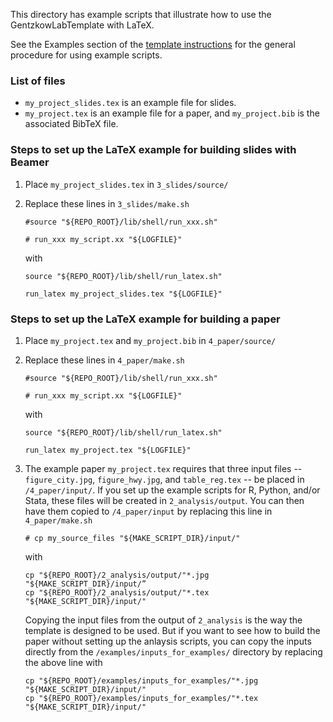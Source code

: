This directory has example scripts that illustrate how to use the GentzkowLabTemplate with LaTeX.

See the Examples section of the [template instructions](https://github.com/gentzkow/GentzkowLabTemplate/wiki#examples) for the general procedure for using example scripts.

### List of files

* `my_project_slides.tex` is an example file for slides.
* `my_project.tex` is an example file for a paper, and `my_project.bib` is the associated BibTeX file.

### Steps to set up the LaTeX example for building **slides** with Beamer

1. Place `my_project_slides.tex` in `3_slides/source/`
2. Replace these lines in `3_slides/make.sh`
  
    ```
    #source "${REPO_ROOT}/lib/shell/run_xxx.sh"
    ```
    ```
    # run_xxx my_script.xx "${LOGFILE}"
    ```

    with

    ```
    source "${REPO_ROOT}/lib/shell/run_latex.sh"
    ```
    ```
    run_latex my_project_slides.tex "${LOGFILE}"
    ```

### Steps to set up the LaTeX example for building a **paper**

1. Place `my_project.tex` and `my_project.bib` in `4_paper/source/`
2. Replace these lines in `4_paper/make.sh`
  
    ```
    #source "${REPO_ROOT}/lib/shell/run_xxx.sh"
    ```
    ```
    # run_xxx my_script.xx "${LOGFILE}"
    ```

    with

    ```
    source "${REPO_ROOT}/lib/shell/run_latex.sh"
    ```
    ```
    run_latex my_project.tex "${LOGFILE}"
    ```
3. The example paper `my_project.tex` requires that three input files -- `figure_city.jpg`, `figure_hwy.jpg`, and `table_reg.tex` -- be placed in `/4_paper/input/`. If you set up the example scripts for R, Python, and/or Stata, these files will be created in `2_analysis/output`. You can then have them copied to `/4_paper/input` by replacing this line in `4_paper/make.sh`

    ```
    # cp my_source_files "${MAKE_SCRIPT_DIR}/input/"
    ```

    with
  
    ```
    cp "${REPO_ROOT}/2_analysis/output/"*.jpg "${MAKE_SCRIPT_DIR}/input/”
    cp "${REPO_ROOT}/2_analysis/output/"*.tex "${MAKE_SCRIPT_DIR}/input/"
    ```

    Copying the input files from the output of `2_analysis` is the way the template is designed to be used. But if you want to see how to build the paper without setting up the anlaysis scripts, you can copy the inputs directly from the `/examples/inputs_for_examples/` directory by replacing the above line with

    ```
    cp "${REPO_ROOT}/examples/inputs_for_examples/"*.jpg "${MAKE_SCRIPT_DIR}/input/"
    cp "${REPO_ROOT}/examples/inputs_for_examples/"*.tex "${MAKE_SCRIPT_DIR}/input/"
    ```